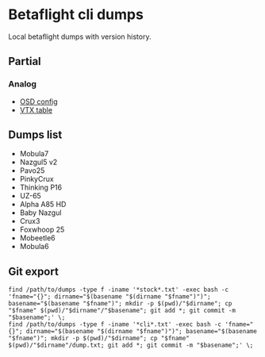 # Betaflight cli dumps
Local betaflight dumps with version history.

## Partial

### Analog
* [OSD config](analog-osd.txt)
* [VTX table](vtx-table.txt)

## Dumps list
* Mobula7
* Nazgul5 v2
* Pavo25
* PinkyCrux
* Thinking P16
* UZ-65
* Alpha A85 HD
* Baby Nazgul
* Crux3
* Foxwhoop 25
* Mobeetle6
* Mobula6

## Git export
```
find /path/to/dumps -type f -iname '*stock*.txt' -exec bash -c 'fname="{}"; dirname="$(basename "$(dirname "$fname")")"; basename="$(basename "$fname")"; mkdir -p $(pwd)/"$dirname"; cp "$fname" $(pwd)/"$dirname"/"$basename"; git add *; git commit -m "$basename";' \;
find /path/to/dumps -type f -iname '*cli*.txt' -exec bash -c 'fname="{}"; dirname="$(basename "$(dirname "$fname")")"; basename="$(basename "$fname")"; mkdir -p $(pwd)/"$dirname"; cp "$fname" $(pwd)/"$dirname"/dump.txt; git add *; git commit -m "$basename";' \;
```

